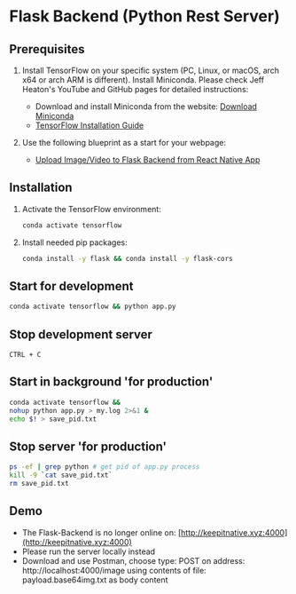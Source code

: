 # Flask Backend (Python Rest Server)

## Prerequisites
1. Install TensorFlow on your specific system (PC, Linux, or macOS, arch x64 or arch ARM is different). Install Miniconda. Please check Jeff Heaton's YouTube and GitHub pages for detailed instructions:
   - Download and install Miniconda from the website: [Download Miniconda](https://docs.anaconda.com/miniconda/)
   - [TensorFlow Installation Guide](https://github.com/jeffheaton/t81_558_deep_learning/blob/master/install/tensorflow-install-jul-2020.ipynb)

2. Use the following blueprint as a start for your webpage:
   - [Upload Image/Video to Flask Backend from React Native App](https://narainsreehith.medium.com/upload-image-video-to-flask-backend-from-react-native-app-expo-app-1aac5653d344)

## Installation
1. Activate the TensorFlow environment:
   ```sh
   conda activate tensorflow
   ```

2. Install needed pip packages:
   ```sh
   conda install -y flask && conda install -y flask-cors
   ```

## Start for development
```sh
conda activate tensorflow && python app.py
```

## Stop development server
`CTRL + C`

## Start in background 'for production'
```sh
conda activate tensorflow &&
nohup python app.py > my.log 2>&1 &
echo $! > save_pid.txt
```

## Stop server 'for production'
```sh
ps -ef | grep python # get pid of app.py process
kill -9 `cat save_pid.txt`
rm save_pid.txt
```

## Demo
- The Flask-Backend is no longer online on: [http://keepitnative.xyz:4000](http://keepitnative.xyz:4000)
- Please run the server locally instead
- Download and use Postman, choose type: POST on address: http://localhost:4000/image
using contents of file: payload.base64img.txt as body content
